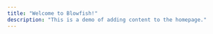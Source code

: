 ```yaml
---
title: "Welcome to Blowfish!"
description: "This is a demo of adding content to the homepage."
---
```


